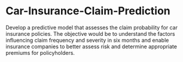 # Car-Insurance-Claim-Prediction
Develop a predictive model that assesses the claim probability for car insurance policies. The objective would be to understand the factors influencing claim frequency and severity in six months and enable insurance companies to better assess risk and determine appropriate premiums for policyholders.
